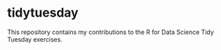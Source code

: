 # tidytuesday

This repository contains my contributions to the R for Data Science Tidy Tuesday exercises.